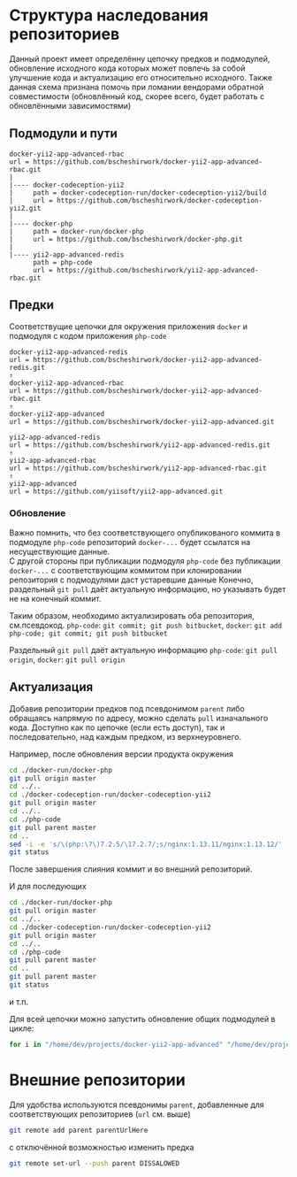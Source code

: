 # Структура наследования репозиториев

Данный проект имеет определённу цепочку предков и подмодулей, обновление исходного кода которых может повлечь 
за собой улучшение кода и актуализацию его относительно исходного. Также данная схема признана помочь при ломании вендорами
обратной совместимости (обновлённый код, скорее всего, будет работать с обновлёнными зависимостями)


## Подмодули и пути

```
docker-yii2-app-advanced-rbac
url = https://github.com/bscheshirwork/docker-yii2-app-advanced-rbac.git
|
|---- docker-codeception-yii2
|     path = docker-codeception-run/docker-codeception-yii2/build
|     url = https://github.com/bscheshirwork/docker-codeception-yii2.git
|
|---- docker-php
|     path = docker-run/docker-php
|     url = https://github.com/bscheshirwork/docker-php.git
|
|---- yii2-app-advanced-redis
      path = php-code
      url = https://github.com/bscheshirwork/yii2-app-advanced-rbac.git
```


## Предки

Соответствущие цепочки для окружения приложения `docker` и подмодуля с кодом приложения `php-code`

```
docker-yii2-app-advanced-redis
url = https://github.com/bscheshirwork/docker-yii2-app-advanced-redis.git
⇑
docker-yii2-app-advanced-rbac
url = https://github.com/bscheshirwork/docker-yii2-app-advanced-rbac.git
⇑
docker-yii2-app-advanced
url = https://github.com/bscheshirwork/docker-yii2-app-advanced.git
```

```
yii2-app-advanced-redis
url = https://github.com/bscheshirwork/yii2-app-advanced-redis.git
⇑
yii2-app-advanced-rbac
url = https://github.com/bscheshirwork/yii2-app-advanced-rbac.git
⇑
yii2-app-advanced
url = https://github.com/yiisoft/yii2-app-advanced.git
```

### Обновление

Важно помнить, что без соответствующего опубликованого коммита в подмодуле `php-code` репозиторий `docker-...`
будет ссылатся на несуществующие данные.  
С другой стороны при публикации подмодуля `php-code` без публикации `docker-...` с соответствующим коммитом 
при клонировании репозитория с подмодулями даст устаревшие данные
Конечно, раздельный `git pull` даёт актуальную информацию, но указывать будет не на конечный коммит.

Таким образом, необходимо актуализировать оба репозитория, см.псевдокод. 
`php-code`: `git commit; git push bitbucket`, `docker`: `git add php-code; git commit; git push bitbucket`

Раздельный `git pull` даёт актуальную информацию
`php-code`: `git pull origin`, `docker`: `git pull origin`

## Актуализация

Добавив репозитории предков под псевдонимом `parent` либо обращаясь напрямую по адресу, можно сделать `pull` изначального кода.
Доступно как по цепочке (если есть доступ), так и последовательно, над каждым предком, из верхнеуровнего.

Например, после обновления версии продукта окружения

```sh
cd ./docker-run/docker-php
git pull origin master
cd ../..
cd ./docker-codeception-run/docker-codeception-yii2
git pull origin master
cd ../..
cd ./php-code
git pull parent master
cd ..
sed -i -e 's/\(php:\?\)7.2.5/\17.2.7/;s/nginx:1.13.11/nginx:1.13.12/' ./docker-compose.yml ./docker-run/docker-compose.yml ./docker-codeception-run/docker-compose.yml
git status
```

После завершения слияния коммит и во внешний репозиторий.

И для последующих
```sh
cd ./docker-run/docker-php
git pull origin master
cd ../..
cd ./docker-codeception-run/docker-codeception-yii2
git pull origin master
cd ../..
cd ./php-code
git pull parent master
cd ..
git pull parent master
git status
```

и т.п.

Для всей цепочки можно запустить обновление общих подмодулей в цикле:
```sh
for i in "/home/dev/projects/docker-yii2-app-advanced" "/home/dev/projects/docker-yii2-app-advanced-rbac" "/home/dev/projects/docker-yii2-app-advanced-redis"; do for j in "docker-codeception-run/docker-codeception-yii2" "docker-run/docker-php"; do cd $i/$j; git pull; done; done
```

# Внешние репозитории
Для удобства используются псевдонимы `parent`, добавленные для соответствующих репозиториев (`url` см. выше)
```sh
git remote add parent parentUrlHere
```

с отключённой возможностью изменить предка
```sh
git remote set-url --push parent DISSALOWED
```
